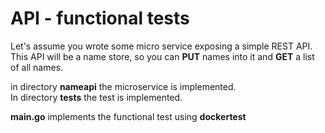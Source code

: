 # API - functional tests

Let's assume you wrote some micro service exposing a simple REST API.  
This API will be a name store, so you can **PUT** names into it and **GET** a list of all names.  

in directory **nameapi** the microservice is implemented.  
In directory **tests** the test is implemented.   

**main.go** implements the functional test using **dockertest**

